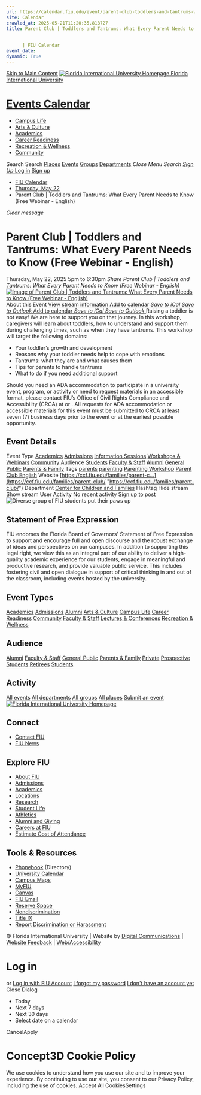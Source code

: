 ```yaml
---
url: https://calendar.fiu.edu/event/parent-club-toddlers-and-tantrums-what-every-parent-needs-to-know-free-webinar-english-5781
site: Calendar
crawled_at: 2025-05-21T11:20:35.818727
title: Parent Club | Toddlers and Tantrums: What Every Parent Needs to Know (Free Webinar - English)
    
    
      | FIU Calendar
event_date: 
dynamic: True
---
```


[Skip to Main Content](https://calendar.fiu.edu/event/parent-club-toddlers-and-tantrums-what-every-parent-needs-to-know-free-webinar-english-5781#main-content)
[![Florida International University Homepage](https://digicdn.fiu.edu/core/_assets/images/logo-top.png) Florida International University](https://www.fiu.edu)
# [Events Calendar ](https://calendar.fiu.edu/)
  * [Campus Life](https://calendar.fiu.edu/calendar?event_types%5B%5D=127595)
  * [Arts & Culture](https://calendar.fiu.edu/calendar?event_types%5B%5D=127590)
  * [Academics](https://calendar.fiu.edu/calendar?event_types%5B%5D=127582)
  * [Career Readiness](https://calendar.fiu.edu/calendar?event_types%5B%5D=127584)
  * [Recreation & Wellness](https://calendar.fiu.edu/calendar?event_types%5B%5D=127603)
  * [Community](https://calendar.fiu.edu/calendar?event_types%5B%5D=127601)


Search Search
[Places](https://calendar.fiu.edu/search/places) [Events](https://calendar.fiu.edu/calendar) [Groups](https://calendar.fiu.edu/search/groups) [Departments](https://calendar.fiu.edu/search/departments)
_Close Menu_
_Search_ [ _Sign Up_ ](https://calendar.fiu.edu/signup)
[Log in](https://calendar.fiu.edu/auth/shib_login?previous_url=https%3A%2F%2Fcalendar.fiu.edu%2Fevent%2Fparent-club-toddlers-and-tantrums-what-every-parent-needs-to-know-free-webinar-english-5781) [Sign up](https://calendar.fiu.edu/signup)
  * [FIU Calendar](https://calendar.fiu.edu/)
  * [Thursday, May 22](https://calendar.fiu.edu/calendar/day/2025/5/22)
  * Parent Club | Toddlers and Tantrums: What Every Parent Needs to Know (Free Webinar - English)


_Clear message_
# Parent Club | Toddlers and Tantrums: What Every Parent Needs to Know (Free Webinar - English)
Thursday, May 22, 2025 5pm to 6:30pm 
_Share Parent Club | Toddlers and Tantrums: What Every Parent Needs to Know (Free Webinar - English)_
[ ![Image of Parent Club | Toddlers and Tantrums: What Every Parent Needs to Know \(Free Webinar - English\)](https://localist-images.azureedge.net/photos/49543614198234/card/c60b7ffeb4a0aafccb3a4032f13d6d513b420728.jpg) ](https://calendar.fiu.edu/photo/49543614198234)
About this Event
[View stream information ](https://calendar.fiu.edu/event/parent-club-toddlers-and-tantrums-what-every-parent-needs-to-know-free-webinar-english-5781#about_stream)
[Add to calendar ](https://calendar.fiu.edu/event/parent-club-toddlers-and-tantrums-what-every-parent-needs-to-know-free-webinar-english-5781)
[ _Save to iCal_ ](https://calendar.fiu.edu/event/parent-club-toddlers-and-tantrums-what-every-parent-needs-to-know-free-webinar-english-5781.ics "Save to iCal") [ _Save to Outlook_ ](https://calendar.fiu.edu/event/parent-club-toddlers-and-tantrums-what-every-parent-needs-to-know-free-webinar-english-5781.ics "Save to Outlook")
[Add to calendar ](https://calendar.fiu.edu/event/parent-club-toddlers-and-tantrums-what-every-parent-needs-to-know-free-webinar-english-5781)
[ _Save to iCal_ ](https://calendar.fiu.edu/event/parent-club-toddlers-and-tantrums-what-every-parent-needs-to-know-free-webinar-english-5781.ics "Save to iCal") [ _Save to Outlook_ ](https://calendar.fiu.edu/event/parent-club-toddlers-and-tantrums-what-every-parent-needs-to-know-free-webinar-english-5781.ics "Save to Outlook")
Raising a toddler is not easy! We are here to support you on that journey. In this workshop, caregivers will learn about toddlers, how to understand and support them during challenging times, such as when they have tantrums. This workshop will target the following domains:
  * Your toddler’s growth and development
  * Reasons why your toddler needs help to cope with emotions
  * Tantrums: what they are and what causes them
  * Tips for parents to handle tantrums
  * What to do if you need additional support


Should you need an ADA accommodation to participate in a university event, program, or activity or need to request materials in an accessible format, please contact FIU’s Office of Civil Rights Compliance and Accessibility (CRCA) at or . All requests for ADA accommodation or accessible materials for this event must be submitted to CRCA at least seven (7) business days prior to the event or at the earliest possible opportunity. 
## Event Details
Event Type
[Academics](https://calendar.fiu.edu/search/events?event_types%5B%5D=127582) [Admissions](https://calendar.fiu.edu/search/events?event_types%5B%5D=127583) [Information Sessions](https://calendar.fiu.edu/search/events?event_types%5B%5D=127586) [Workshops & Webinars](https://calendar.fiu.edu/search/events?event_types%5B%5D=127588) [Community](https://calendar.fiu.edu/search/events?event_types%5B%5D=127601)
Audience
[Students](https://calendar.fiu.edu/search/events?event_types%5B%5D=121719) [Faculty & Staff](https://calendar.fiu.edu/search/events?event_types%5B%5D=121720) [Alumni](https://calendar.fiu.edu/search/events?event_types%5B%5D=121721) [General Public](https://calendar.fiu.edu/search/events?event_types%5B%5D=121722) [Parents & Family](https://calendar.fiu.edu/search/events?event_types%5B%5D=36918157286658)
Tags
[parents](https://calendar.fiu.edu/search/events?event_types%5B%5D=11032) [parenting](https://calendar.fiu.edu/search/events?event_types%5B%5D=35596) [Parenting Workshop](https://calendar.fiu.edu/search/events?event_types%5B%5D=136194) [Parent Club English](https://calendar.fiu.edu/search/events?event_types%5B%5D=37961510879052)
Website
[https://ccf.fiu.edu/families/parent-c...](https://ccf.fiu.edu/families/parent-club/ "https://ccf.fiu.edu/families/parent-club/")
Department
[Center for Children and Families](https://calendar.fiu.edu/department/center_for_children_and_families)
Hashtag
Hide stream Show stream
User Activity
No recent activity
[Sign up to post](https://calendar.fiu.edu/auth/shib_login?previous_url=https%3A%2F%2Fcalendar.fiu.edu%2Fevent%2Fparent-club-toddlers-and-tantrums-what-every-parent-needs-to-know-free-webinar-english-5781)
![Diverse group of FIU students put their paws up](https://www.fiu.edu/_assets/images/thumbnail-students-paw.jpg)
## Statement of Free Expression
FIU endorses the Florida Board of Governors' Statement of Free Expression to support and encourage full and open discourse and the robust exchange of ideas and perspectives on our campuses. In addition to supporting this legal right, we view this as an integral part of our ability to deliver a high-quality academic experience for our students, engage in meaningful and productive research, and provide valuable public service. This includes fostering civil and open dialogue in support of critical thinking in and out of the classroom, including events hosted by the university.
## Event Types
[Academics](https://calendar.fiu.edu/calendar?event_types%5B%5D=127582)
[Admissions](https://calendar.fiu.edu/calendar?event_types%5B%5D=127583)
[Alumni](https://calendar.fiu.edu/calendar?event_types%5B%5D=127589)
[Arts & Culture](https://calendar.fiu.edu/calendar?event_types%5B%5D=127590)
[Campus Life](https://calendar.fiu.edu/calendar?event_types%5B%5D=127595)
[Career Readiness](https://calendar.fiu.edu/calendar?event_types%5B%5D=127584)
[Community](https://calendar.fiu.edu/calendar?event_types%5B%5D=127601)
[Faculty & Staff](https://calendar.fiu.edu/calendar?event_types%5B%5D=127602)
[Lectures & Conferences](https://calendar.fiu.edu/calendar?event_types%5B%5D=127587)
[Recreation & Wellness](https://calendar.fiu.edu/calendar?event_types%5B%5D=127603)
## Audience
[Alumni](https://calendar.fiu.edu/calendar?event_types%5B%5D=121721)
[Faculty & Staff](https://calendar.fiu.edu/calendar?event_types%5B%5D=121720)
[General Public](https://calendar.fiu.edu/calendar?event_types%5B%5D=121722)
[Parents & Family](https://calendar.fiu.edu/calendar?event_types%5B%5D=36918157286658)
[Private](https://calendar.fiu.edu/calendar?event_types%5B%5D=129753)
[Prospective Students](https://calendar.fiu.edu/calendar?event_types%5B%5D=121723)
[Retirees](https://calendar.fiu.edu/calendar?event_types%5B%5D=37290279036119)
[Students](https://calendar.fiu.edu/calendar?event_types%5B%5D=121719)
## Activity
[All events](https://calendar.fiu.edu/search?what=events)
[All departments](https://calendar.fiu.edu/search/departments)
[All groups](https://calendar.fiu.edu/search?what=groups)
[All places](https://calendar.fiu.edu/search?what=places)
[Submit an event](https://calendar.fiu.edu/admin/events/new/basic-information)
[ ![Florida International University Homepage](https://digicdn.fiu.edu/core/_assets/images/footer-logo.svg) ](https://www.fiu.edu/)
## Connect
  * [Contact FIU](https://www.fiu.edu/about/contact-us/index.html)
  * [FIU News](https://news.fiu.edu/)


## Explore FIU
  * [About FIU](https://www.fiu.edu/about/index.html)
  * [Admissions](https://www.fiu.edu/admissions/index.html)
  * [Academics](https://www.fiu.edu/academics/index.html)
  * [Locations](https://www.fiu.edu/locations/index.html)
  * [Research](https://www.fiu.edu/research/index.html)
  * [Student Life](https://www.fiu.edu/student-life/index.html)
  * [Athletics](https://www.fiu.edu/athletics/index.html)
  * [Alumni and Giving](https://www.fiu.edu/alumni-and-giving/index.html)
  * [Careers at FIU](https://hr.fiu.edu/careers/)
  * [Estimate Cost of Attendance](https://onestop.fiu.edu/finances/estimate-your-costs/)


## Tools & Resources
  * [Phonebook](https://phonebook.fiu.edu) (Directory)
  * [University Calendar](https://calendar.fiu.edu/)
  * [Campus Maps](https://campusmaps.fiu.edu/)
  * [MyFIU](https://my.fiu.edu/)
  * [Canvas](https://canvas.fiu.edu)
  * [FIU Email](http://mail.fiu.edu/)
  * [Reserve Space](https://reservespace.fiu.edu/make-reservation/)
  * [Nondiscrimination](https://ace.fiu.edu/civil-rights-and-accessibility/harassment-and-discrimination/)
  * [Title IX](https://ace.fiu.edu/title-ix/)
  * [Report Discrimination or Harassment](https://report.fiu.edu/)


© Florida International University  | Website by [Digital Communications](https://stratcomm.fiu.edu/digital-print/websites/) | [Website Feedback](https://webforms.fiu.edu/view.php?id=370774&element_5=https://calendar.fiu.edu/https://calendar.fiu.edu/) | [Web/Accessibility](https://accessibility.fiu.edu/)
# Log in
or
[Log in with FIU Account](https://calendar.fiu.edu/auth/shib_login?previous_url=https%3A%2F%2Fcalendar.fiu.edu%2Fevent%2Fparent-club-toddlers-and-tantrums-what-every-parent-needs-to-know-free-webinar-english-5781)
[I forgot my password](https://calendar.fiu.edu/auth/forgot) [I don't have an account yet](https://calendar.fiu.edu/signup)
Close Dialog
  * Today
  * Next 7 days
  * Next 30 days
  * Select date on a calendar


CancelApply
# Concept3D Cookie Policy
We use cookies to understand how you use our site and to improve your experience. By continuing to use our site, you consent to our Privacy Policy, including the use of cookies. 
Accept All CookiesSettings
